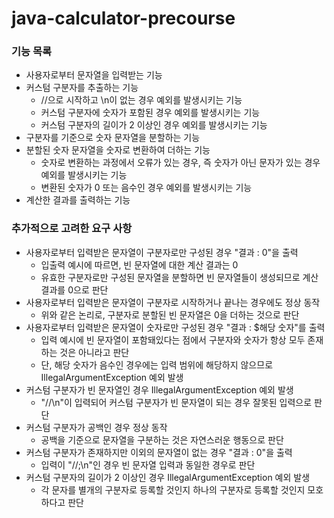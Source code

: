# java-calculator-precourse

### 기능 목록

- 사용자로부터 문자열을 입력받는 기능
- 커스텀 구분자를 추출하는 기능
    - //으로 시작하고 \n이 없는 경우 예외를 발생시키는 기능
    - 커스텀 구분자에 숫자가 포함된 경우 예외를 발생시키는 기능
    - 커스텀 구분자의 길이가 2 이상인 경우 예외를 발생시키는 기능
- 구분자를 기준으로 숫자 문자열을 분할하는 기능
- 분할된 숫자 문자열을 숫자로 변환하여 더하는 기능
    - 숫자로 변환하는 과정에서 오류가 있는 경우, 즉 숫자가 아닌 문자가 있는 경우 예외를 발생시키는 기능
    - 변환된 숫자가 0 또는 음수인 경우 예외를 발생시키는 기능
- 계산한 결과를 출력하는 기능

### 추가적으로 고려한 요구 사항

- 사용자로부터 입력받은 문자열이 구분자로만 구성된 경우 "결과 : 0"을 출력
    - 입출력 예시에 따르면, 빈 문자열에 대한 계산 결과는 0
    - 유효한 구분자로만 구성된 문자열을 분할하면 빈 문자열들이 생성되므로 계산 결과를 0으로 판단
- 사용자로부터 입력받은 문자열이 구분자로 시작하거나 끝나는 경우에도 정상 동작
    - 위와 같은 논리로, 구분자로 분할된 빈 문자열은 0을 더하는 것으로 판단
- 사용자로부터 입력받은 문자열이 숫자로만 구성된 경우 "결과 : $해당 숫자"를 출력
    - 입력 예시에 빈 문자열이 포함돼있다는 점에서 구분자와 숫자가 항상 모두 존재하는 것은 아니라고 판단
    - 단, 해당 숫자가 음수인 경우에는 입력 범위에 해당하지 않으므로 IllegalArgumentException 예외 발생
- 커스텀 구분자가 빈 문자열인 경우 IllegalArgumentException 예외 발생
    - "//\n"이 입력되어 커스텀 구분자가 빈 문자열이 되는 경우 잘못된 입력으로 판단
- 커스텀 구분자가 공백인 경우 정상 동작
    - 공백을 기준으로 문자열을 구분하는 것은 자연스러운 행동으로 판단
- 커스텀 구분자가 존재하지만 이외의 문자열이 없는 경우 "결과 : 0"을 출력
    - 입력이 "//;\n"인 경우 빈 문자열 입력과 동일한 경우로 판단
- 커스텀 구분자의 길이가 2 이상인 경우 IllegalArgumentException 예외 발생
    - 각 문자를 별개의 구분자로 등록할 것인지 하나의 구분자로 등록할 것인지 모호하다고 판단
